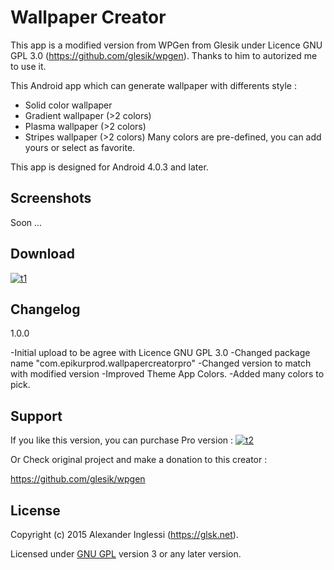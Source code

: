 # Wallpaper Creator
This app is a modified version from WPGen from Glesik under Licence GNU GPL 3.0 (https://github.com/glesik/wpgen). Thanks to him to autorized me to use it.

This Android app which can generate wallpaper with differents style :

- Solid color wallpaper
- Gradient wallpaper (>2 colors)
- Plasma wallpaper (>2 colors)
- Stripes wallpaper (>2 colors)
Many colors are pre-defined, you can add yours or select as favorite.

This app is designed for Android 4.0.3 and later.

## Screenshots

Soon ...

## Download

[![t1]][1]

[t1]: https://play.google.com/intl/en_us/badges/images/generic/en_badge_web_generic.png
[1]: https://play.google.com/store/apps/details?id=com.epikurprod.wallpapercreator

## Changelog

1.0.0

-Initial upload to be agree with Licence GNU GPL 3.0
-Changed package name "com.epikurprod.wallpapercreatorpro"
-Changed version to match with modified version
-Improved Theme App Colors.
-Added many colors to pick.

## Support

If you like this version, you can purchase Pro version :
[![t2]][2]

[t2]: https://play.google.com/intl/en_us/badges/images/generic/en_badge_web_generic.png
[2]: https://play.google.com/store/apps/details?id=com.epikurprod.wallpapercreator.pro

Or Check original project and make a donation to this creator :

https://github.com/glesik/wpgen

## License

Copyright (c) 2015 Alexander Inglessi (https://glsk.net).

Licensed under [GNU GPL](http://www.gnu.org/licenses/gpl.html) version 3 or any later version.
